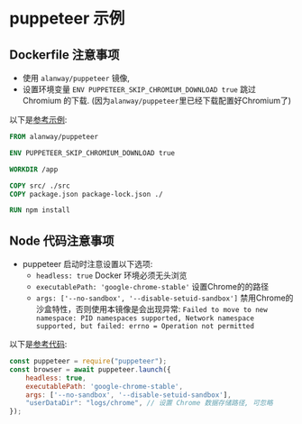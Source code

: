 # puppeteer 示例

## Dockerfile 注意事项

* 使用 `alanway/puppeteer` 镜像, 
* 设置环境变量 `ENV PUPPETEER_SKIP_CHROMIUM_DOWNLOAD true` 跳过 Chromium 的下载. (因为`alanway/puppeteer`里已经下载配置好Chromium了)

以下是[参考示例](./Dockerfile):

```Dockerfile
FROM alanway/puppeteer

ENV PUPPETEER_SKIP_CHROMIUM_DOWNLOAD true

WORKDIR /app

COPY src/ ./src
COPY package.json package-lock.json ./

RUN npm install
```

## Node 代码注意事项

* puppeteer 启动时注意设置以下选项:
  * `headless: true` Docker 环境必须无头浏览
  * `executablePath: 'google-chrome-stable'` 设置Chrome的的路径
  * `args: ['--no-sandbox', '--disable-setuid-sandbox']` 禁用Chrome的沙盒特性，否则使用本镜像是会出现异常: `Failed to move to new namespace: PID namespaces supported, Network namespace supported, but failed: errno = Operation not permitted`

以下是[参考代码](./src/test.js):

```javascript
const puppeteer = require("puppeteer");
const browser = await puppeteer.launch({
    headless: true,
    executablePath: 'google-chrome-stable',
    args: ['--no-sandbox', '--disable-setuid-sandbox'],
    "userDataDir": "logs/chrome", // 设置 Chrome 数据存储路径, 可忽略
});
```